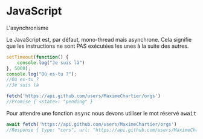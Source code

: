 # JavaScript
L'asynchronisme

Le JavaScript est, par défaut, mono-thread mais asynchrone. Cela signifie que les instructions ne sont PAS exécutées les unes à la suite des autres.

<div grid="~ cols-2 gap-2" m="-t-2"><div>


```js
setTimeout(function() {
    console.log("Je suis là")
}, 5000);
console.log("Où es-tu ?");
//Où es-tu ?
//Je suis là
```

</div><div>

```js
fetch('https://api.github.com/users/MaximeChartier/orgs')
//Promise { <state>: "pending" }
```

</div></div>


Pour attendre une fonction <kbd>async</kbd> nous devons utiliser le mot réservé <kbd>await</kbd>

```js
await fetch('https://api.github.com/users/MaximeChartier/orgs')
//Response { type: "cors", url: "https://api.github.com/users/MaximeChartier/orgs", redirected: false, status: 200,...
```